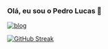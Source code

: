 ### Olá, eu sou o Pedro Lucas 👋

[![blog](https://img.shields.io/website-up-down-green-red/http/monip.org.svg?label=pedrokvi.github.io&url=https://pedrokvi.github.io)](https://pedrokvi.github.io)

[![GitHub Streak](https://streak-stats.demolab.com/?user=DenverCoder1)](https://git.io/streak-stats)
